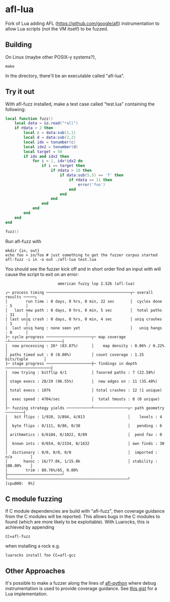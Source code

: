 # afl-lua
Fork of Lua adding AFL (https://github.com/google/afl) instrumentation to allow Lua scripts (not the VM itself) to be fuzzed.

## Building

On Linux (maybe other POSIX-y systems?), 

```
make
```

In the directory, there'll be an executable called "afl-lua".

## Try it out

With afl-fuzz installed, make a test case called "test.lua" containing the following:

```lua
local function fuzz()
    local data = io.read("*all")
    if #data > 2 then
        local c = data:sub(1,1)
        local d = data:sub(2,2)
        local idx = tonumber(c)
        local idx2 = tonumber(d)
        local target = 50
        if idx and idx2 then
            for i = 1, idx*idx2 do
                if i == target then
                    if #data > 10 then
                        if data:sub(5,5) == 'f' then
                            if #data == 11 then
                                error('foo')
                            end
                        end
                    end
                end
            end
        end
    end
end

fuzz()
```

Run afl-fuzz with

```
mkdir {in, out}
echo foo > in/foo # just something to get the fuzzer corpus started
afl-fuzz -i in -o out ./afl-lua test.lua
```

You should see the fuzzer kick off and in short order find an input with will cause the script to exit on an error:

```
                       american fuzzy lop 2.52b (afl-lua)

┌─ process timing ─────────────────────────────────────┬─ overall results ─────┐
│        run time : 0 days, 0 hrs, 0 min, 22 sec       │  cycles done : 5      │
│   last new path : 0 days, 0 hrs, 0 min, 5 sec        │  total paths : 31     │
│ last uniq crash : 0 days, 0 hrs, 0 min, 4 sec        │ uniq crashes : 1      │
│  last uniq hang : none seen yet                      │   uniq hangs : 0      │
├─ cycle progress ────────────────────┬─ map coverage ─┴───────────────────────┤
│  now processing : 26* (83.87%)      │    map density : 0.06% / 0.22%         │
│ paths timed out : 0 (0.00%)         │ count coverage : 1.15 bits/tuple       │
├─ stage progress ────────────────────┼─ findings in depth ────────────────────┤
│  now trying : bitflip 4/1           │ favored paths : 7 (22.58%)             │
│ stage execs : 28/29 (96.55%)        │  new edges on : 11 (35.48%)            │
│ total execs : 107k                  │ total crashes : 12 (1 unique)          │
│  exec speed : 4704/sec              │  total tmouts : 0 (0 unique)           │
├─ fuzzing strategy yields ───────────┴───────────────┬─ path geometry ────────┤
│   bit flips : 1/920, 3/894, 4/813                   │    levels : 4          │
│  byte flips : 0/111, 0/86, 0/38                     │   pending : 6          │
│ arithmetics : 6/6184, 0/1022, 0/89                  │  pend fav : 0          │
│  known ints : 0/654, 0/2334, 0/1632                 │ own finds : 30         │
│  dictionary : 0/0, 0/0, 0/0                         │  imported : n/a        │
│       havoc : 16/77.0k, 1/15.0k                     │ stability : 100.00%    │
│        trim : 80.76%/65, 0.00%                      ├────────────────────────┘
└─────────────────────────────────────────────────────┘          [cpu000:  9%]
```
## C module fuzzing

If C module dependencies are build with "afl-fuzz", then coverage guidance from the C modules will be reported. This allows
bugs in the C modules to found (which are more likely to be exploitable). With Luarocks, this is achieved by appending

```
CC=afl-fuzz
```
when installing a rock e.g.

```
luarocks install foo CC=afl-gcc
```

## Other Approaches

It's possible to make a fuzzer along the lines of [afl-python](https://github.com/jwilk/python-afl) where debug instrumentation is used to provide coverage guidance. See [this gist](https://gist.github.com/stevenjohnstone/2236f632bb58697311cd01ea1cafbbc6) for a Lua implementation. 
